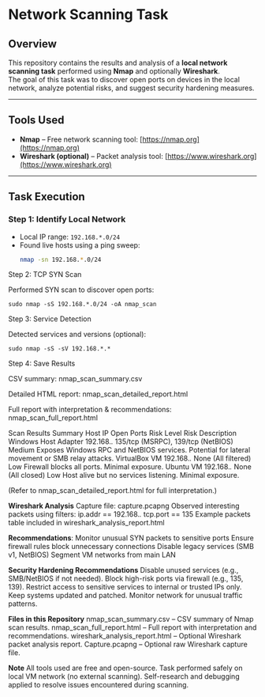 # Network Scanning Task

## Overview
This repository contains the results and analysis of a **local network scanning task** performed using **Nmap** and optionally **Wireshark**.  
The goal of this task was to discover open ports on devices in the local network, analyze potential risks, and suggest security hardening measures.

---

## Tools Used
- **Nmap** – Free network scanning tool: [https://nmap.org](https://nmap.org)
- **Wireshark (optional)** – Packet analysis tool: [https://www.wireshark.org](https://www.wireshark.org)

---

## Task Execution

### Step 1: Identify Local Network
- Local IP range: `192.168.*.0/24`
- Found live hosts using a ping sweep:  
  ```bash
  nmap -sn 192.168.*.0/24
Step 2: TCP SYN Scan

Performed SYN scan to discover open ports:

    sudo nmap -sS 192.168.*.0/24 -oA nmap_scan

Step 3: Service Detection

Detected services and versions (optional):

    sudo nmap -sS -sV 192.168.*.*

Step 4: Save Results

CSV summary: nmap_scan_summary.csv

Detailed HTML report: nmap_scan_detailed_report.html

Full report with interpretation & recommendations: nmap_scan_full_report.html

Scan Results Summary
Host	IP	Open Ports	Risk Level	Risk Description
Windows Host Adapter	192.168.*.*	135/tcp (MSRPC), 139/tcp (NetBIOS)	Medium	Exposes Windows RPC and NetBIOS services. Potential for lateral movement or SMB relay attacks.
VirtualBox VM	192.168.*.*	None (All filtered)	Low	Firewall blocks all ports. Minimal exposure.
Ubuntu VM	192.168.*.*	None (All closed)	Low	Host alive but no services listening. Minimal exposure.

(Refer to nmap_scan_detailed_report.html for full interpretation.)

**Wireshark Analysis**
Capture file: capture.pcapng
Observed interesting packets using filters:
ip.addr == 192.168.*.*
tcp.port == 135
Example packets table included in wireshark_analysis_report.html

**Recommendations**:
Monitor unusual SYN packets to sensitive ports
Ensure firewall rules block unnecessary connections
Disable legacy services (SMB v1, NetBIOS)
Segment VM networks from main LAN

**Security Hardening Recommendations**
Disable unused services (e.g., SMB/NetBIOS if not needed).
Block high-risk ports via firewall (e.g., 135, 139).
Restrict access to sensitive services to internal or trusted IPs only.
Keep systems updated and patched.
Monitor network for unusual traffic patterns.

**Files in this Repository**
nmap_scan_summary.csv – CSV summary of Nmap scan results.
nmap_scan_full_report.html – Full report with interpretation and recommendations.
wireshark_analysis_report.html – Optional Wireshark packet analysis report.
Capture.pcapng – Optional raw Wireshark capture file.

**Note**
All tools used are free and open-source.
Task performed safely on local VM network (no external scanning).
Self-research and debugging applied to resolve issues encountered during scanning.
